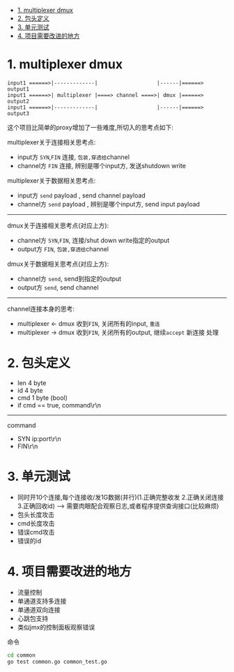 <!-- TOC -->

- [1. multiplexer dmux](#1-multiplexer-dmux)
- [2. 包头定义](#2-包头定义)
- [3. 单元测试](#3-单元测试)
- [4. 项目需要改进的地方](#4-项目需要改进的地方)

<!-- /TOC -->


<a id="markdown-1-multiplexer-dmux" name="1-multiplexer-dmux"></a>
# 1. multiplexer dmux

```
input1 ======>|-------------|                   |------|======> output1
input1 ======>| multiplexer |====> channel ====>| dmux |======> output2
input1 ======>|-------------|                   |------|======> output3
```

这个项目比简单的proxy增加了一些难度,所切入的思考点如下:


multiplexer关于连接相关思考点:  
* input方 `SYN`,`FIN` 连接, `包装,穿透给`channel
* channel方 `FIN` 连接, 辨别是哪个input方, 发送shutdown write

multiplexer关于数据相关思考点:  
* input方 `send` payload , send channel payload 
* channel方 `send` payload , 辨别是哪个input方, send input payload

---

dmux关于连接相关思考点(对应上方):  
* channel方 `SYN`,`FIN`, 连接/shut down write指定的output
* output方 `FIN`, `包装,穿透给`channel

dmux关于数据相关思考点(对应上方):  
* channel方 `send`, send到指定的output
* output方 `send`, send channel

---

channel连接本身的思考:  
* multiplexer <- dmux 收到`FIN`, 关闭所有的input, `重连`
* multiplexer -> dmux 收到`FIN`, 关闭所有的output,  继续`accept` 新连接 处理




<a id="markdown-2-包头定义" name="2-包头定义"></a>
# 2. 包头定义

* len 4 byte
* id 4 byte
* cmd 1 byte (bool)
* if cmd == true, command\r\n

---
command
* SYN ip:port\r\n
* FIN\r\n


<a id="markdown-3-单元测试" name="3-单元测试"></a>
# 3. 单元测试

* 同时开10个连接,每个连接收/发1G数据(并行)(1.正确完整收发 2.正确关闭连接 3.正确回收id) --> 需要肉眼配合观察日志,或者程序提供查询接口(比较麻烦)
* 包头长度攻击
* cmd长度攻击
* 错误cmd攻击
* 错误的id

<a id="markdown-4-项目需要改进的地方" name="4-项目需要改进的地方"></a>
# 4. 项目需要改进的地方

* 流量控制
* 单通道支持多连接
* 单通道双向连接
* 心跳包支持
* 类似jmx的控制面板观察错误

命令
```bash
cd common
go test common.go common_test.go
```
